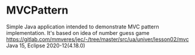 # MVCPattern
Simple Java application intended to demonstrate MVC pattern implementation.
It's based on idea of number guess game https://gitlab.com/mmveres/jec/-/tree/master/src/ua/univer/lesson02/mvc
Java 15, Eclipse 2020-12(4.18.0)
